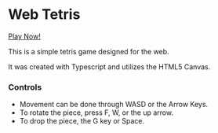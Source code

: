 # Web Tetris

[Play Now!](https://sumwatt0.github.io/web-tetris)

This is a simple tetris game designed for the web.  

It was created with Typescript and utilizes the HTML5 Canvas.  

### Controls

- Movement can be done through WASD or the Arrow Keys.
- To rotate the piece, press F, W, or the up arrow.
- To drop the piece, the G key or Space. 